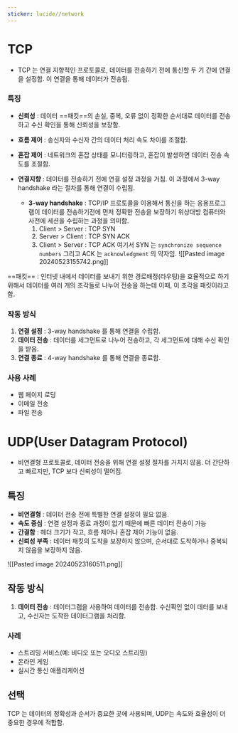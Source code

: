 ```yaml
---
sticker: lucide//network
---
```


# TCP

* TCP 는 연결 지향적인 프로토콜로, 데이터를 전송하기 전에 통신할 두 기 간에 연결을 설정함. 이 연결을 통해 데이터가 전송됨.

### 특징

* **신뢰성** : 데이터 ==패킷==의 손실, 중복, 오류 없이 정확한 순서대로 데이터를 전송하고 수신 확인을 통해 신뢰성을 보장함.
  
* **흐름 제어** : 송신자와 수신자 간의 데이터 처리 속도 차이를 조절함.
  
* **혼잡 제어** : 네트워크의 혼잡 상태를 모니터링하고, 혼잡이 발생하면 데이터 전송 속도를 조절함.
  
* **연결지향** : 데이터를 전송하기 전에 연결 설정 과정을 거침. 이 과정에서 3-way handshake 라는 절차를 통해 연결이 수립됨.
	* **3-way handshake** : TCP/IP 프로토콜을 이용해서 통신을 하는 응용프로그램이 데이터를 전송하기전에 먼저 정확한 전송을 보장하기 위상대방 컴퓨터와 사전에 세션을 수립하는 과정을 의미함.
		1) Client > Server : TCP SYN
		2) Server > Client : TCP SYN ACK
		3) Client > Server : TCP ACK
		여기서 SYN 는 `synchronize sequence numbers` 그리고 ACK 는 `acknowledgment` 의 약자임.
![[Pasted image 20240523155742.png]]

==패킷== : 인터넷 내에서 데이터를 보내기 위한 경로배정(라우팅)을 효율적으로 하기 위해서 데이터를 여러 개의 조각들로 나누어 전송을 하는데 이때, 이 조각을 패킷이라고 함.
### 작동 방식
1. **연결 설정** : 3-way handshake 를 통해 연결을 수립함.
2. **데이터 전송** : 데이터를 세그먼트로 나누어 전송하고, 각 세그먼트에 대해 수신 확인을 받음.
3. **연결 종료** : 4-way handshake 를 통해 연결을 종료함.

### 사용 사례
* 웹 페이지 로딩
* 이메일 전송
* 파일 전송


# UDP(User Datagram Protocol)

* 비연결형 프로토콜로, 데이터 전송을 위해 연결 설정 절차를 거치지 않음. 더 간단하고 빠르지만, TCP 보다 신뢰성이 떨어짐.

## 특징
* **비연결형** : 데이터 전송 전에 특별한 연결 설정이 필요 없음.
* **속도 중심** : 연결 설정과 종료 과정이 없기 때문에 빠른 데이터 전송이 가능
* **간결함** : 헤더 크기가 작고, 흐름 제어나 혼잡 제어 기능이 없음.
* **신뢰성 부족** : 데이터 패킷의 도착을 보장하지 않으며, 순서대로 도착하거나 중복되지 않음을 보장하지 않음.

![[Pasted image 20240523160511.png]]

## 작동 방식
1. **데이터 전송** : 데이터그램을 사용하여 데이터를 전송함. 수신확인 없이 데터를 보내고, 수신자는 도착한 데이터그램을 처리함.

### 사례

* 스트리밍 서비스(예: 비디오 또는 오디오 스트리밍)
* 온라인 게임 
* 실시간 통신 애플리케이션



## 선택

TCP 는 데이터의 정확성과 순서가 중요한 곳에 사용되며, UDP는 속도와 효율성이 더 중요한 경우에 적합함.
